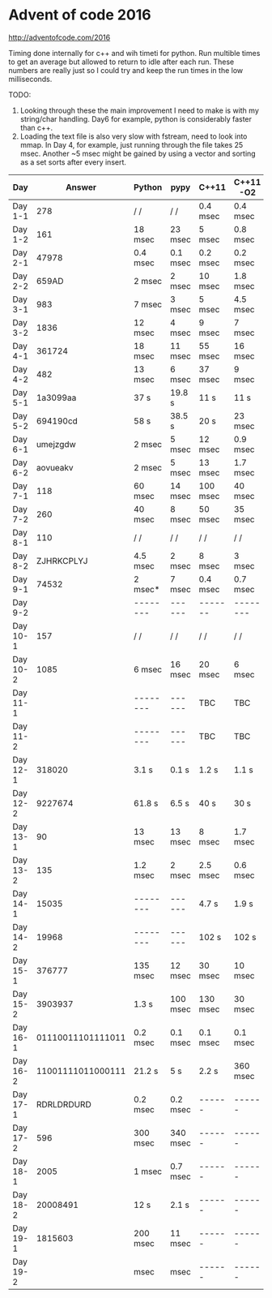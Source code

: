 # Advent of code 2016 #
http://adventofcode.com/2016

Timing done internally for c++ and wih timeti for python.
Run multible times to get an average but allowed to return to idle after each
 run. These numbers are really just so I could try and keep the run times in the
 low milliseconds.

 TODO:
 1. Looking through these the main improvement I need to make is with my
 string/char handling. Day6 for example, python is considerably faster than c++.
 2. Loading the text file is also very slow with fstream, need to look into
    mmap. In Day 4, for example, just running through the file takes 25 msec.
    Another ~5 msec might be gained by using a vector and sorting as a set sorts
    after every insert.


| Day     |  Answer | Python  |   pypy   |  C++11   | C++11 -O2 |
| ------- | ------- |-------- |  ------  | -------  | --------- |
| Day 1-1 |     278 | \/  \/  |  \/  \/  | 0.4 msec |  0.4 msec |
| Day 1-2 |     161 | 18 msec |  23 msec |   5 msec |  0.8 msec |
| Day 2-1 |   47978 |0.4 msec | 0.1 msec | 0.2 msec |  0.2 msec |
| Day 2-2 |   659AD |  2 msec |   2 msec |  10 msec |  1.8 msec |
| Day 3-1 |     983 |  7 msec |   3 msec |   5 msec |  4.5 msec |
| Day 3-2 |    1836 | 12 msec |   4 msec |   9 msec |    7 msec |
| Day 4-1 |  361724 | 18 msec |  11 msec |  55 msec |   16 msec |
| Day 4-2 |     482 | 13 msec |   6 msec |  37 msec |    9 msec |
| Day 5-1 | 1a3099aa|    37 s |   19.8 s |     11 s |      11 s |
| Day 5-2 | 694190cd|    58 s |   38.5 s |     20 s |   23 msec |
| Day 6-1 | umejzgdw|  2 msec |   5 msec |  12 msec |  0.9 msec |
| Day 6-2 | aovueakv|  2 msec |   5 msec |  13 msec |  1.7 msec |
| Day 7-1 |     118 | 60 msec |  14 msec | 100 msec |   40 msec |
| Day 7-2 |     260 | 40 msec |   8 msec |  50 msec |   35 msec |
| Day 8-1 |     110 |  \/  \/ |  \/  \/  |   \/ \/  |   \/ \/   |
| Day 8-2 |ZJHRKCPLYJ|4.5 msec|   2 msec |   8 msec |   3  msec |
| Day 9-1 |   74532 |  2 msec*|   7 msec | 0.4 msec |  0.7 msec |
| Day 9-2 |         |-------- |  ------  | -------  |  -------- |
| Day 10-1 |    157 |   \/ \/  |  \/ \/   |  \/ \/  |   \/ \/   |
| Day 10-2 |   1085 |   6 msec |  16 msec | 20 msec |    6 msec |
| Day 11-1 |        | -------- |  ------  |    TBC  |     TBC   |
| Day 11-2 |        | -------- |  ------  |    TBC  |     TBC   |
| Day 12-1 | 318020 |    3.1 s |    0.1 s |   1.2 s |     1.1 s |
| Day 12-2 |9227674 |   61.8 s |    6.5 s |    40 s |      30 s |
| Day 13-1 |     90 |  13 msec |  13 msec |  8 msec |  1.7 msec |
| Day 13-2 |    135 | 1.2 msec |   2 msec | 2.5 msec| 0.6  msec |
| Day 14-1 |  15035 | -------- |  ------  |   4.7 s |     1.9 s |
| Day 14-2 |  19968 | -------- |  ------  |   102 s |     102 s |
| Day 15-1 | 376777 | 135 msec |  12 msec | 30 msec |   10 msec |
| Day 15-2 |3903937 |   1.3 s  |  100 msec| 130 msec|   30 msec |
| Day 16-1 |01110011101111011| 0.2 msec | 0.1 msec | 0.1 msec | 0.1 msec |
| Day 16-2 |11001111011000111|   21.2 s |   5 s    |    2.2 s | 360 msec |
| Day 17-1 |RDRLDRDURD|0.2 msec| 0.2 msec |  ------ |  ------  |
| Day 17-2 |   596  | 300 msec | 340 msec |  ------ |  ------  |
| Day 18-1 |  2005  |   1 msec | 0.7 msec |  ------ |  ------  |
| Day 18-2 |20008491|     12 s |    2.1 s |  ------ |  ------  |
| Day 19-1 |1815603 | 200 msec | 11 msec  |  ------ |  ------  |
| Day 19-2 |        |     msec |     msec |  ------ |  ------  |

